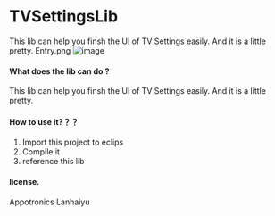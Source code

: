 # TVSettingsLib
This lib can help you finsh the UI of TV Settings easily. And it is a little pretty.
Entry.png
![image](https://github.com/lanhaiyu0214/TVSettingsLib/Entry-1.png)
#### What does the lib can do ?
This lib can help you finsh the UI of TV Settings easily. And it is a little pretty.

#### How to use it?？？
   1. Import this project to eclips
   2. Compile it 
   3. reference this lib
#### license.
Appotronics Lanhaiyu
